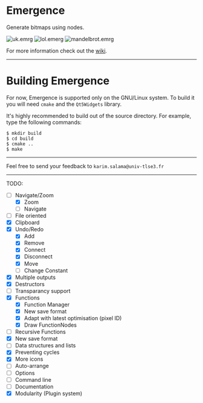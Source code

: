 # Emergence
Generate bitmaps using nodes.

![uk.emrg](https://image.ibb.co/eCYhey/uk2.png)
![lol.emerg](https://i.imgur.com/dY8D2aa.png)
![mandelbrot.emrg](https://i.imgur.com/1fQAxWw.png)

For more information check out the [wiki](https://github.com/elirovi/Emergence/wiki).

---

# Building Emergence
For now, Emergence is supported only on the GNU/Linux system. To build it you will need `cmake` and the `Qt5Widgets` library.

It's highly recommended to build out of the source directory. For example, type the following commands:

    $ mkdir build
	$ cd build
	$ cmake ..
	$ make

---

Feel free to send your feedback to `karim.salama@univ-tlse3.fr`

---

TODO:
- [ ] Navigate/Zoom
  - [x] Zoom
  - [ ] Navigate
- [ ] File oriented
- [x] Clipboard
- [x] Undo/Redo
  - [x] Add
  - [x] Remove
  - [x] Connect
  - [x] Disconnect
  - [x] Move
  - [ ] Change Constant
- [x] Multiple outputs
- [x] Destructors
- [ ] Transparancy support
- [x] Functions
  - [x] Function Manager
  - [x] New save format
  - [x] Adapt with latest optimisation (pixel ID)
  - [x] Draw FunctionNodes
- [ ] Recursive Functions
- [x] New save format
- [ ] Data structures and lists
- [x] Preventing cycles
- [x] More icons
- [ ] Auto-arrange
- [ ] Options
- [ ] Command line
- [ ] Documentation
- [x] Modularity (Plugin system)
